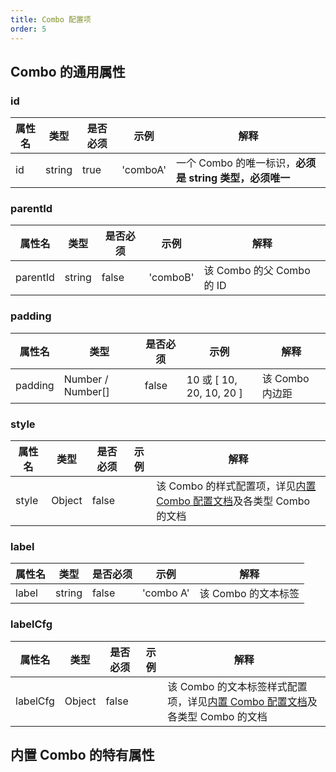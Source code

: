 ```yaml
---
title: Combo 配置项
order: 5
---
```

## Combo 的通用属性

### id
| 属性名 | 类型 | 是否必须 | 示例 | 解释 |
| ----- | ---- | ---- | ---- | ---- |
| id | string | true | 'comboA' | 一个 Combo 的唯一标识，**必须是 string 类型，必须唯一** |

### parentId
| 属性名 | 类型 | 是否必须 | 示例 | 解释 |
| ----- | ---- | ---- | ---- | ---- |
| parentId | string | false | 'comboB' | 该 Combo 的父 Combo 的 ID |

### padding
| 属性名 | 类型 | 是否必须 | 示例 | 解释 |
| ----- | ---- | ---- | ---- | ---- |
| padding | Number / Number[] | false | 10 或 [ 10, 20, 10, 20 ] | 该 Combo 内边距 |

### style
| 属性名 | 类型 | 是否必须 | 示例 | 解释 |
| ----- | ---- | ---- | ---- | ---- |
| style | Object | false |  | 该 Combo 的样式配置项，详见[内置 Combo 配置文档](/zh/docs/manual/middle/elements/combos/defaultCombo#样式属性-style)及各类型 Combo 的文档 |

### label
| 属性名 | 类型 | 是否必须 | 示例 | 解释 |
| ----- | ---- | ---- | ---- | ---- |
| label | string | false | 'combo A' | 该 Combo 的文本标签 |

### labelCfg
| 属性名 | 类型 | 是否必须 | 示例 | 解释 |
| ----- | ---- | ---- | ---- | ---- |
| labelCfg | Object | false |  | 该 Combo 的文本标签样式配置项，详见[内置 Combo 配置文档](/zh/docs/manual/middle/elements/combos/defaultCombo#标签文本-label-及其配置-labelcfg)及各类型 Combo 的文档 |

## 内置 Combo 的特有属性
